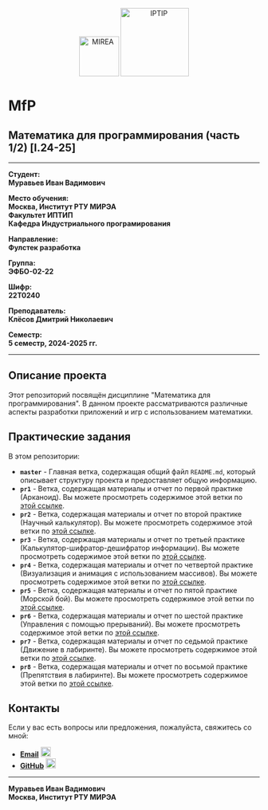 <p align="center">
  <img src="https://www.mirea.ru/upload/medialibrary/c1a/MIREA_Gerb_Colour.jpg" alt="MIREA" width="80"/>
  <img src="https://www.mirea.ru/upload/medialibrary/26c/FTI_colour.jpg" alt="IPTIP" width="137"/> 
</p>

# MfP
## Математика для программирования (часть 1/2) [I.24-25]
---

**Студент:**  
**Муравьев Иван Вадимович**  

**Место обучения:**  
**Москва, Институт РТУ МИРЭА**  
**Факультет ИПТИП**  
**Кафедра Индустриального програмирования**  

**Направление:**  
**Фулстек разработка**  

**Группа:**  
**ЭФБО-02-22**  

**Шифр:**  
**22Т0240**  

**Преподаватель:**  
**Клёсов Дмитрий Николаевич**  

**Семестр:**  
**5 семестр, 2024-2025 гг.**

---

## Описание проекта

Этот репозиторий посвящён дисциплине "Математика для программирования". В данном проекте рассматриваются различные аспекты разработки приложений и игр с использованием математики.

## Практические задания

В этом репозитории:

- **`master`** - Главная ветка, содержащая общий файл `README.md`, который описывает структуру проекта и предоставляет общую информацию.
- **`pr1`** - Ветка, содержащая материалы и отчет по первой практике (Арканоид). Вы можете просмотреть содержимое этой ветки по [этой ссылке](https://github.com/Skeyanast/Math_prog_Sem5/tree/pr1).
- **`pr2`** - Ветка, содержащая материалы и отчет по второй практике (Научный калькулятор). Вы можете просмотреть содержимое этой ветки по [этой ссылке](https://github.com/Skeyanast/Math_prog_Sem5/tree/pr2).
- **`pr3`** - Ветка, содержащая материалы и отчет по третьей практике (Калькулятор-шифратор-дешифратор информации). Вы можете просмотреть содержимое этой ветки по [этой ссылке](https://github.com/Skeyanast/Math_prog_Sem5/tree/pr3).
- **`pr4`** - Ветка, содержащая материалы и отчет по четвертой практике (Визуализация и анимация с использованием массивов). Вы можете просмотреть содержимое этой ветки по [этой ссылке](https://github.com/Skeyanast/Math_prog_Sem5/tree/pr4).
- **`pr5`** - Ветка, содержащая материалы и отчет по пятой практике (Морской бой). Вы можете просмотреть содержимое этой ветки по [этой ссылке](https://github.com/Skeyanast/Math_prog_Sem5/tree/pr5).
- **`pr6`** - Ветка, содержащая материалы и отчет по шестой практике (Управления с помощью прерываний). Вы можете просмотреть содержимое этой ветки по [этой ссылке](https://github.com/Skeyanast/Math_prog_Sem5/tree/pr6).
- **`pr7`** - Ветка, содержащая материалы и отчет по седьмой практике (Движение в лабиринте). Вы можете просмотреть содержимое этой ветки по [этой ссылке](https://github.com/Skeyanast/Math_prog_Sem5/tree/pr7).
- **`pr8`** - Ветка, содержащая материалы и отчет по восьмой практике (Препятствия в лабиринте). Вы можете просмотреть содержимое этой ветки по [этой ссылке](https://github.com/Skeyanast/Math_prog_Sem5/tree/pr8).

## Контакты

Если у вас есть вопросы или предложения, пожалуйста, свяжитесь со мной:

- **[Email](mailto:muravev.i.v@edu.mirea.ru)** <img src="https://www.svgrepo.com/show/452213/gmail.svg" alt="Email Icon" width="20"/>
- **[GitHub](https://github.com/Skeyanast)** <img src="https://www.svgrepo.com/show/475654/github-color.svg" alt="GitHub Icon" width="20"/>

---

**Муравьев Иван Вадимович**  
**Москва, Институт РТУ МИРЭА**
